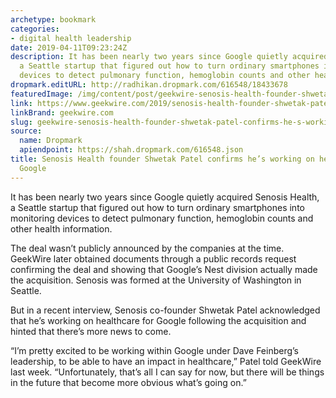 ```yaml
---
archetype: bookmark
categories:
- digital health leadership
date: 2019-04-11T09:23:24Z
description: It has been nearly two years since Google quietly acquired Senosis Health,
  a Seattle startup that figured out how to turn ordinary smartphones into monitoring
  devices to detect pulmonary function, hemoglobin counts and other health information.
dropmark.editURL: http://radhikan.dropmark.com/616548/18433678
featuredImage: /img/content/post/geekwire-senosis-health-founder-shwetak-patel-confirms-he-s-working-on-healthcare-for-google.png
link: https://www.geekwire.com/2019/senosis-health-founder-shwetak-patel-confirms-hes-working-healthcare-google/
linkBrand: geekwire.com
slug: geekwire-senosis-health-founder-shwetak-patel-confirms-he-s-working-on-healthcare-for-google
source:
  name: Dropmark
  apiendpoint: https://shah.dropmark.com/616548.json
title: Senosis Health founder Shwetak Patel confirms he’s working on healthcare for
  Google
---
```

It has been nearly two years since Google quietly acquired Senosis Health, a Seattle startup that figured out how to turn ordinary smartphones into monitoring devices to detect pulmonary function, hemoglobin counts and other health information.

The deal wasn’t publicly announced by the companies at the time. GeekWire later obtained documents through a public records request confirming the deal and showing that Google’s Nest division actually made the acquisition. Senosis was formed at the University of Washington in Seattle.

But in a recent interview, Senosis co-founder Shwetak Patel acknowledged that he’s working on healthcare for Google following the acquisition and hinted that there’s more news to come.

“I’m pretty excited to be working within Google under Dave Feinberg’s leadership, to be able to have an impact in healthcare,” Patel told GeekWire last week. “Unfortunately, that’s all I can say for now, but there will be things in the future that become more obvious what’s going on.”

